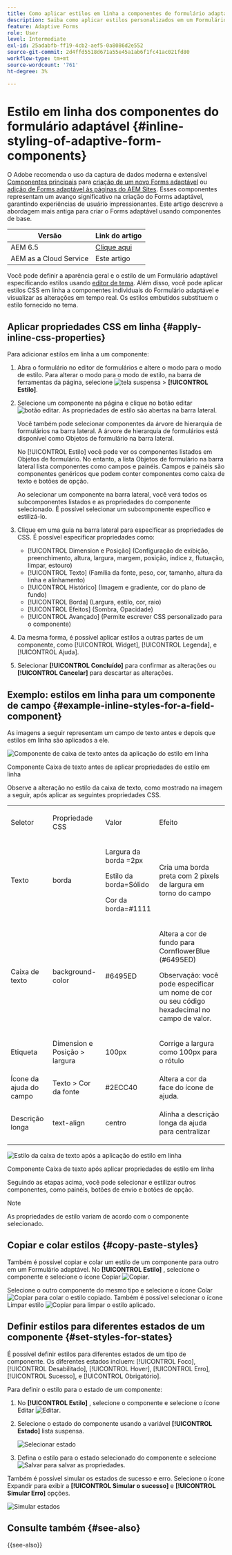 ```yaml
---
title: Como aplicar estilos em linha a componentes de formulário adaptáveis?
description: Saiba como aplicar estilos personalizados em um Formulário adaptável, você também pode aplicar propriedades CSS em linha a componentes individuais de um Formulário adaptável.
feature: Adaptive Forms
role: User
level: Intermediate
exl-id: 25adabfb-ff19-4cb2-aef5-0a8086d2e552
source-git-commit: 2d4ffd5518d671a55e45a1ab6f1fc41ac021fd80
workflow-type: tm+mt
source-wordcount: '761'
ht-degree: 3%

---
```


# Estilo em linha dos componentes do formulário adaptável {#inline-styling-of-adaptive-form-components}

<span class="preview"> O Adobe recomenda o uso da captura de dados moderna e extensível [Componentes principais](https://experienceleague.adobe.com/docs/experience-manager-core-components/using/adaptive-forms/introduction.html?lang=pt-BR) para [criação de um novo Forms adaptável](/help/forms/creating-adaptive-form-core-components.md) ou [adição de Forms adaptável às páginas do AEM Sites](/help/forms/create-or-add-an-adaptive-form-to-aem-sites-page.md). Esses componentes representam um avanço significativo na criação do Forms adaptável, garantindo experiências de usuário impressionantes. Este artigo descreve a abordagem mais antiga para criar o Forms adaptável usando componentes de base. </span>

| Versão | Link do artigo |
| -------- | ---------------------------- |
| AEM 6.5 | [Clique aqui](https://experienceleague.adobe.com/docs/experience-manager-65/forms/adaptive-forms-basic-authoring/inline-style-adaptive-forms.html) |
| AEM as a Cloud Service | Este artigo |

Você pode definir a aparência geral e o estilo de um Formulário adaptável especificando estilos usando [editor de tema](themes.md). Além disso, você pode aplicar estilos CSS em linha a componentes individuais do Formulário adaptável e visualizar as alterações em tempo real. Os estilos embutidos substituem o estilo fornecido no tema.

## Aplicar propriedades CSS em linha {#apply-inline-css-properties}

Para adicionar estilos em linha a um componente:

1. Abra o formulário no editor de formulários e altere o modo para o modo de estilo. Para alterar o modo para o modo de estilo, na barra de ferramentas da página, selecione ![tela suspensa](assets/Smock_ChevronDown.svg) > **[!UICONTROL Estilo]**.
1. Selecione um componente na página e clique no botão editar ![botão editar](assets/edit.svg). As propriedades de estilo são abertas na barra lateral.

   Você também pode selecionar componentes da árvore de hierarquia de formulários na barra lateral. A árvore de hierarquia de formulários está disponível como Objetos de formulário na barra lateral.

   No [!UICONTROL Estilo] você pode ver os componentes listados em Objetos de formulário. No entanto, a lista Objetos de formulário na barra lateral lista componentes como campos e painéis. Campos e painéis são componentes genéricos que podem conter componentes como caixa de texto e botões de opção.

   Ao selecionar um componente na barra lateral, você verá todos os subcomponentes listados e as propriedades do componente selecionado. É possível selecionar um subcomponente específico e estilizá-lo.

1. Clique em uma guia na barra lateral para especificar as propriedades de CSS. É possível especificar propriedades como:

   * [!UICONTROL Dimension e Posição] (Configuração de exibição, preenchimento, altura, largura, margem, posição, índice z, flutuação, limpar, estouro)
   * [!UICONTROL Texto] (Família da fonte, peso, cor, tamanho, altura da linha e alinhamento)
   * [!UICONTROL Histórico] (Imagem e gradiente, cor do plano de fundo)
   * [!UICONTROL Borda] (Largura, estilo, cor, raio)
   * [!UICONTROL Efeitos] (Sombra, Opacidade)
   * [!UICONTROL Avançado] (Permite escrever CSS personalizado para o componente)

1. Da mesma forma, é possível aplicar estilos a outras partes de um componente, como [!UICONTROL Widget], [!UICONTROL Legenda], e [!UICONTROL Ajuda].
1. Selecionar **[!UICONTROL Concluído]** para confirmar as alterações ou **[!UICONTROL Cancelar]** para descartar as alterações.

## Exemplo: estilos em linha para um componente de campo {#example-inline-styles-for-a-field-component}

As imagens a seguir representam um campo de texto antes e depois que estilos em linha são aplicados a ele.

![Componente de caixa de texto antes da aplicação do estilo em linha](assets/no-style.png)

Componente Caixa de texto antes de aplicar propriedades de estilo em linha

Observe a alteração no estilo da caixa de texto, como mostrado na imagem a seguir, após aplicar as seguintes propriedades CSS.

<table>
 <tbody>
  <tr>
   <td><p>Seletor</p> </td>
   <td><p>Propriedade CSS</p> </td>
   <td><p>Valor</p> </td>
   <td><p>Efeito</p> </td>
  </tr>
  <tr>
   <td><p>Texto</p> </td>
   <td><p>borda</p> </td>
   <td><p>Largura da borda =2px</p> <p>Estilo da borda=Sólido</p> <p>Cor da borda=#1111</p> </td>
   <td><p>Cria uma borda preta com 2 pixels de largura em torno do campo</p> </td>
  </tr>
  <tr>
   <td><p>Caixa de texto</p> </td>
   <td><p>background-color</p> </td>
   <td><p>#6495ED</p> </td>
   <td><p>Altera a cor de fundo para CornflowerBlue (#6495ED)</p> <p>Observação: você pode especificar um nome de cor ou seu código hexadecimal no campo de valor.</p> </td>
  </tr>
  <tr>
   <td><p>Etiqueta</p> </td>
   <td><p>Dimension e Posição &gt; largura</p> </td>
   <td><p>100px</p> </td>
   <td><p>Corrige a largura como 100px para o rótulo</p> </td>
  </tr>
  <tr>
   <td>Ícone da ajuda do campo</td>
   <td>Texto &gt; Cor da fonte</td>
   <td>#2ECC40</td>
   <td>Altera a cor da face do ícone de ajuda.</td>
  </tr>
  <tr>
   <td><p>Descrição longa</p> </td>
   <td><p>text-align</p> </td>
   <td><p>centro</p> </td>
   <td><p>Alinha a descrição longa da ajuda para centralizar</p> </td>
  </tr>
 </tbody>
</table>

![Estilo da caixa de texto após a aplicação do estilo em linha](assets/applied-style.png)

Componente Caixa de texto após aplicar propriedades de estilo em linha

Seguindo as etapas acima, você pode selecionar e estilizar outros componentes, como painéis, botões de envio e botões de opção.

>[!NOTE]
>
>As propriedades de estilo variam de acordo com o componente selecionado.

## Copiar e colar estilos {#copy-paste-styles}

Também é possível copiar e colar um estilo de um componente para outro em um Formulário adaptável. No **[!UICONTROL Estilo]** , selecione o componente e selecione o ícone Copiar ![Copiar](assets/property-copy-icon.svg).

Selecione o outro componente do mesmo tipo e selecione o ícone Colar ![Copiar](assets/Smock_Paste_18_N.svg) para colar o estilo copiado. Também é possível selecionar o ícone Limpar estilo ![Copiar](assets/clear-style-icon.svg) para limpar o estilo aplicado.

## Definir estilos para diferentes estados de um componente {#set-styles-for-states}

É possível definir estilos para diferentes estados de um tipo de componente. Os diferentes estados incluem: [!UICONTROL Foco], [!UICONTROL Desabilitado], [!UICONTROL Hover], [!UICONTROL Erro], [!UICONTROL Sucesso], e [!UICONTROL Obrigatório].

Para definir o estilo para o estado de um componente:

1. No **[!UICONTROL Estilo]** , selecione o componente e selecione o ícone Editar ![Editar](assets/Smock_Edit_18_N.svg).

1. Selecione o estado do componente usando a variável **[!UICONTROL Estado]** lista suspensa.

   ![Selecionar estado](assets/select-state.png)

1. Defina o estilo para o estado selecionado do componente e selecione ![Salvar](assets/save_icon.svg) para salvar as propriedades.

Também é possível simular os estados de sucesso e erro. Selecione o ícone Expandir para exibir a **[!UICONTROL Simular o sucesso]** e **[!UICONTROL Simular Erro]** opções.

![Simular estados](assets/simulate-states.png)


## Consulte também {#see-also}

{{see-also}}


<!--

>[!MORELIKETHIS]
>
>* [Use themes in Adaptive Form Core Components ](/help/forms/using-themes-in-core-components.md)

-->